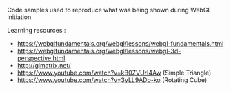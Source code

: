 Code samples used to reproduce what was being shown during WebGL initiation

Learning resources :

* https://webglfundamentals.org/webgl/lessons/webgl-fundamentals.html
* https://webglfundamentals.org/webgl/lessons/webgl-3d-perspective.html
* http://glmatrix.net/
* https://www.youtube.com/watch?v=kB0ZVUrI4Aw (Simple Triangle)
* https://www.youtube.com/watch?v=3yLL9ADo-ko (Rotating Cube)
